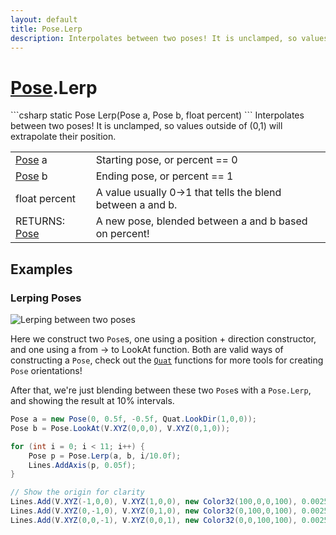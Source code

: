 ```yaml
---
layout: default
title: Pose.Lerp
description: Interpolates between two poses! It is unclamped, so values outside of (0,1) will extrapolate their position.
---
```

# [Pose]({{site.url}}/Pages/StereoKit/Pose.html).Lerp

<div class='signature' markdown='1'>
```csharp
static Pose Lerp(Pose a, Pose b, float percent)
```
Interpolates between two poses! It is unclamped, so values
outside of (0,1) will extrapolate their position.
</div>

|  |  |
|--|--|
|[Pose]({{site.url}}/Pages/StereoKit/Pose.html) a|Starting pose, or percent == 0|
|[Pose]({{site.url}}/Pages/StereoKit/Pose.html) b|Ending pose, or percent == 1|
|float percent|A value usually 0->1 that tells the blend             between a and b.|
|RETURNS: [Pose]({{site.url}}/Pages/StereoKit/Pose.html)|A new pose, blended between a and b based on percent!|





## Examples

### Lerping Poses

![Lerping between two poses]({{site.screen_url}}/Docs/PoseLerp.jpg)

Here we construct two `Pose`s, one using a position + direction
constructor, and one using a from -> to LookAt function. Both are
valid ways of constructing a `Pose`, check out the [`Quat`]({{site.url}}/Pages/StereoKit/Quat.html)
functions for more tools for creating `Pose` orientations!

After that, we're just blending between these two `Pose`s with a
`Pose.Lerp`, and showing the result at 10% intervals.
```csharp
Pose a = new Pose(0, 0.5f, -0.5f, Quat.LookDir(1,0,0));
Pose b = Pose.LookAt(V.XYZ(0,0,0), V.XYZ(0,1,0));

for (int i = 0; i < 11; i++) {
	Pose p = Pose.Lerp(a, b, i/10.0f);
	Lines.AddAxis(p, 0.05f);
}

// Show the origin for clarity
Lines.Add(V.XYZ(-1,0,0), V.XYZ(1,0,0), new Color32(100,0,0,100), 0.0025f);
Lines.Add(V.XYZ(0,-1,0), V.XYZ(0,1,0), new Color32(0,100,0,100), 0.0025f);
Lines.Add(V.XYZ(0,0,-1), V.XYZ(0,0,1), new Color32(0,0,100,100), 0.0025f);
```

